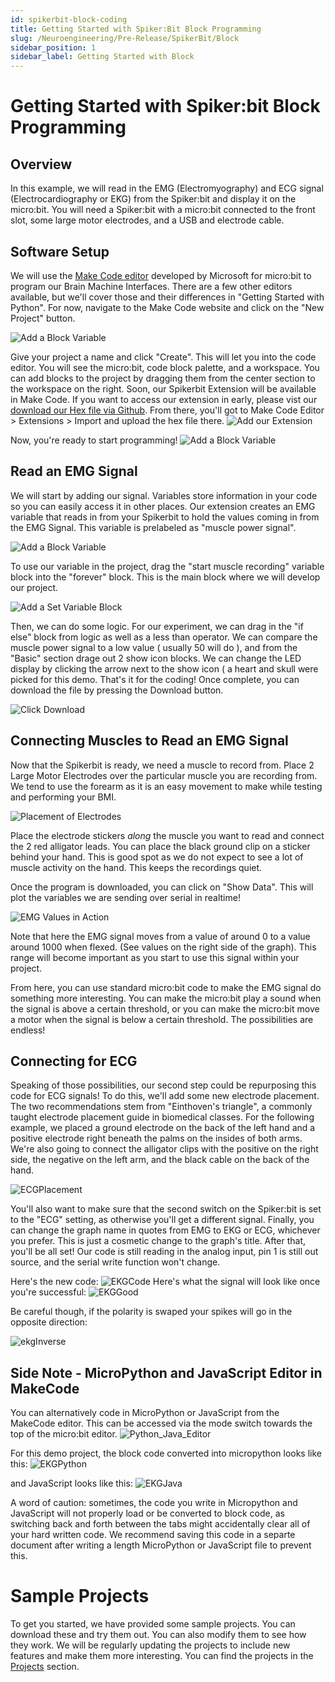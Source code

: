 ```yaml
---
id: spikerbit-block-coding
title: Getting Started with Spiker:Bit Block Programming
slug: /Neuroengineering/Pre-Release/SpikerBit/Block
sidebar_position: 1
sidebar_label: Getting Started with Block 
---
```


# Getting Started with Spiker:bit Block Programming #

## Overview ##

In this example, we will read in the EMG (Electromyography) and ECG signal (Electrocardiography or EKG) from the Spiker:bit and display it on the micro:bit.  You will need a Spiker:bit with a micro:bit connected to the front slot, some large motor electrodes, and a USB and electrode cable.

## Software Setup ##
We will use the [Make Code editor](https://makecode.microbit.org/) developed by Microsoft for micro:bit to program our Brain Machine Interfaces. There are a few other editors available, but we'll cover those and their differences in "Getting Started with Python". For now, navigate to the Make Code website and click on the "New Project" button.

![Add a Block Variable]( ./blk_newProject.png)

Give your project a name and click "Create".  This will let you into the code editor.  You will see the micro:bit, code block palette, and a workspace.  You can add blocks to the project by dragging them from the center section to the workspace on the right. Soon, our Spikerbit Extension will be available in Make Code. If you want to access our extension in early, please vist our [download our Hex file via Github](https://github.com/BackyardBrains/pxt-spikerbit/releases/tag/v1.0.0). From there, you'll got to Make Code Editor > Extensions > Import and upload the hex file there. 
![Add our Extension]( ./extension_Adder.png)

Now, you're ready to start programming!
![Add a Block Variable]( ./blk_editor_Updated.png)

## Read an EMG Signal ##

We will start by adding our signal. Variables store information in your code so you can easily access it in other places. Our extension creates an EMG variable that reads in from your Spikerbit to hold the values coming in from the EMG Signal. This variable is prelabeled as "muscle power signal".

![Add a Block Variable]( ./blk_var_Updated.png)

To use our variable in the project, drag the "start muscle recording" variable block into the "forever" block.  This is the main block where we will develop our project.   

![Add a Set Variable Block]( ./blk_varSet_Updated.png)

Then, we can do some logic. For our experiment, we can drag in the "if else" block from logic as well as a less than operator. We can compare the muscle power signal to a low value ( usually 50 will do ), and from the "Basic" section drage out 2 show icon blocks. We can change the LED display by clicking the arrow next to the show icon ( a heart and skull were picked for this demo. That's it for the coding!  Once complete, you can download the file by pressing the Download button.  

![Click Download]( ./blk_download_Updated.png)


## Connecting Muscles to Read an EMG Signal ##

Now that the Spikerbit is ready, we need a muscle to record from. Place 2 Large Motor Electrodes over the particular muscle you are recording from.  We tend to use the forearm as it is an easy movement to make while testing and performing your BMI. 

![Placement of Electrodes]( ./emgToMicrobit.png)

Place the electrode stickers *along* the muscle you want to read and connect the 2 red alligator leads.  You can place the black ground clip on a sticker behind your hand. This is good spot as we do not expect to see a lot of muscle activity on the hand.  This keeps the recordings quiet.


Once the program is downloaded, you can click on "Show Data".  This will plot the variables we are sending over serial in realtime!

![EMG Values in Action](./blk_serialViewer.png)

Note that here the EMG signal moves from a value of around 0 to a value around 1000 when flexed. (See values on the right side of the graph).  This range will become important as you start to use this signal within your project.  

From here, you can use standard micro:bit code to make the EMG signal do something more interesting.  You can make the micro:bit play a sound when the signal is above a certain threshold, or you can make the micro:bit move a motor when the signal is below a certain threshold.  The possibilities are endless!  


## Connecting for ECG ##

Speaking of those possibilities, our second step could be repurposing this code for ECG signals! To do this, we'll add some new electrode placement. The two recommendations stem from "Einthoven's triangle", a commonly taught electrode placement guide in biomedical classes. For the following example, we placed a ground electrode on the back of the left hand and a positive electrode right beneath the palms on the insides of both arms. We're also going to connect the alligator clips with the positive on the right side, the negative on the left arm, and the black cable on the back of the hand.

![ECGPlacement](./ECGPlacement.png)

You'll also want to make sure that the second switch on the Spiker:bit is set to the "ECG" setting, as otherwise you'll get a different signal. Finally, you can change the graph name in quotes from EMG to EKG or ECG, whichever you prefer. This is just a cosmetic change to the graph's title. After that, you'll be all set! Our code is still reading in the analog input, pin 1 is still out source, and the serial write function won't change.  

Here's the new code:
![EKGCode](./EKGSerialCode_Updated.png)
Here's what the signal will look like once you're successful:
![EKGGood](./ECGGOOOD.png)

Be careful though, if the polarity is swaped your spikes will go in the opposite direction:

![ekgInverse](./ECGBAAD.png)


## Side Note - MicroPython and JavaScript Editor in MakeCode ##

You can alternatively code in MicroPython or JavaScript from the MakeCode editor. This can be accessed via the mode switch towards the top of the micro:bit editor.
![Python_Java_Editor](./EditorJava_Pyth.png)

For this demo project, the block code converted into micropython looks like this:
![EKGPython](./EKGPython_Updated.png)

and JavaScript looks like this:
![EKGJava](./EKGJava_Updated.png)

A word of caution: sometimes, the code you write in Micropython and JavaScript will not properly load or be converted to block code, as switching back and forth between the tabs might accidentally clear all of your hard written code. We recommend saving this code in a separte document after writing a length MicroPython or JavaScript file to prevent this. 

# Sample Projects #
  
To get you started, we have provided some sample projects.  You can download these and try them out.  You can also modify them to see how they work.  We will be regularly updating the projects to include new features and make them more interesting.  You can find the projects in the [Projects](../Projects) section. 

